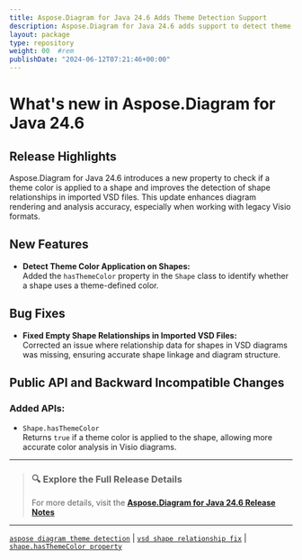 ```yaml
---
title: Aspose.Diagram for Java 24.6 Adds Theme Detection Support
description: Aspose.Diagram for Java 24.6 adds support to detect theme color usage in shapes and fixes shape relationship issues in VSD files
layout: package
type: repository
weight: 00	#rem
publishDate: "2024-06-12T07:21:46+00:00"
---
```


# What's new in Aspose.Diagram for Java 24.6

## Release Highlights

Aspose.Diagram for Java 24.6 introduces a new property to check if a theme color is applied to a shape and improves the detection of shape relationships in imported VSD files. This update enhances diagram rendering and analysis accuracy, especially when working with legacy Visio formats.

## New Features

- **Detect Theme Color Application on Shapes:**  
  Added the `hasThemeColor` property in the `Shape` class to identify whether a shape uses a theme-defined color.

## Bug Fixes

- **Fixed Empty Shape Relationships in Imported VSD Files:**  
  Corrected an issue where relationship data for shapes in VSD diagrams was missing, ensuring accurate shape linkage and diagram structure.

## Public API and Backward Incompatible Changes

### Added APIs:
- `Shape.hasThemeColor`  
  Returns `true` if a theme color is applied to the shape, allowing more accurate color analysis in Visio diagrams.

---

> ### 🔍 Explore the Full Release Details  
>
> For more details, visit the **[Aspose.Diagram for Java 24.6 Release Notes](https://releases.aspose.com/diagram/java/release-notes/2024/aspose-diagram-for-java-24-6-release-notes/)**

---

[`aspose diagram theme detection`](https://search.aspose.com/q/aspose-diagram-theme-detection.html) | [`vsd shape relationship fix`](https://search.aspose.com/q/vsd-shape-relationship-fix.html) | [`shape.hasThemeColor property`](https://search.aspose.com/q/shape.hasThemeColor-property.html)
